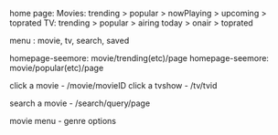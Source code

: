 home page:
Movies: trending > popular > nowPlaying > upcoming > toprated
TV: trending > popular > airing today > onair > toprated 

menu : 
movie, tv, search, saved

homepage-seemore: movie/trending(etc)/page
homepage-seemore: movie/popular(etc)/page

click a movie - /movie/movieID
click a tvshow - /tv/tvid

search a movie - /search/query/page

movie menu - genre options